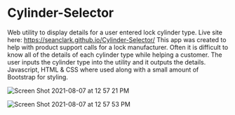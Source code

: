 # Cylinder-Selector
Web utility to display details for a user entered lock cylinder type. 
Live site here: https://seanclark.github.io/Cylinder-Selector/
This app was created to help with product support calls for a lock manufacturer. Often it is difficult to know
all of the details of each cylinder type while helping a customer. 
The user inputs the cylinder type into the utility and it outputs the details. 
Javascript, HTML & CSS where used along with a small amount of Bootstrap for styling.

![Screen Shot 2021-08-07 at 12 57 21 PM](https://user-images.githubusercontent.com/21232289/128608071-2f625d7e-9cd6-4e45-9c7f-78c98e1607c7.png)

![Screen Shot 2021-08-07 at 12 57 53 PM](https://user-images.githubusercontent.com/21232289/128608100-3f513922-ee34-4e49-b215-ccb38b17531d.png)
